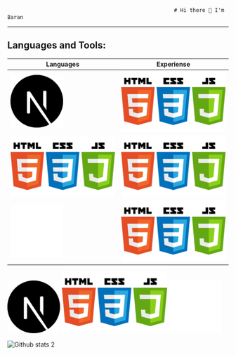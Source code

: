                                                          # Hi there 👋 I'm Baran
---



## Languages and Tools:

| Languages | Experiense |
|--|--|
| <img src="next-js.svg" width="120px">  | <img src="htmlcssjs.png" width="240px">  | <img src="tailwind.png" width="120px"> |
| <img src="htmlcssjs.png" width="240px">  | <img src="htmlcssjs.png" width="240px">  | <img src="tailwind.png" width="120px"> |
| <img src="tailwind.png" width="120px">   | <img src="htmlcssjs.png" width="240px">  | <img src="tailwind.png" width="120px"> |

<img src="next-js.svg" width="120px">     <img src="htmlcssjs.png" width="240px">       <img src="tailwind.png" width="120px">




![Github stats 2](https://github-readme-stats.vercel.app/api?username=clophy&show_icons=true&theme=radical)
